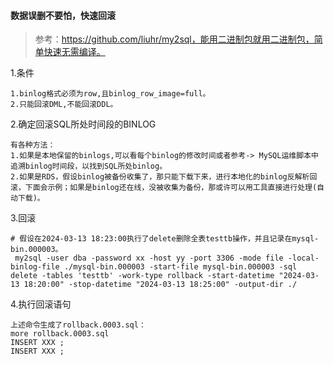 #### 数据误删不要怕，快速回滚

> 参考：https://github.com/liuhr/my2sql，能用二进制包就用二进制包，简单快速无需编译。

1.条件
```
1.binlog格式必须为row,且binlog_row_image=full。
2.只能回滚DML,不能回滚DDL。
```

2.确定回滚SQL所处时间段的BINLOG
```
有各种方法：
1.如果是本地保留的binlogs,可以看每个binlog的修改时间或者参考-> MySQL运维脚本中追溯binlog时间段，以找到SQL所处binlog。
2.如果是RDS，假设binlog被备份收集了，那只能下载下来，进行本地化的binlog反解析回滚，下面会示例；如果是binlog还在线，没被收集为备份，那或许可以用工具直接进行处理(自动下载)。
```

3.回滚
```
# 假设在2024-03-13 18:23:00执行了delete删除全表testtb操作，并且记录在mysql-bin.000003。
 my2sql -user dba -password xx -host yy -port 3306 -mode file -local-binlog-file ./mysql-bin.000003 -start-file mysql-bin.000003 -sql delete -tables 'testtb' -work-type rollback -start-datetime "2024-03-13 18:20:00" -stop-datetime "2024-03-13 18:25:00" -output-dir ./
```

4.执行回滚语句
```
上述命令生成了rollback.0003.sql：
more rollback.0003.sql
INSERT XXX ;
INSERT XXX ;
```

